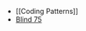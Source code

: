 - [[Coding Patterns]]
- [Blind 75](https://leetcode.com/discuss/general-discussion/460599/blind-75-leetcode-questions)